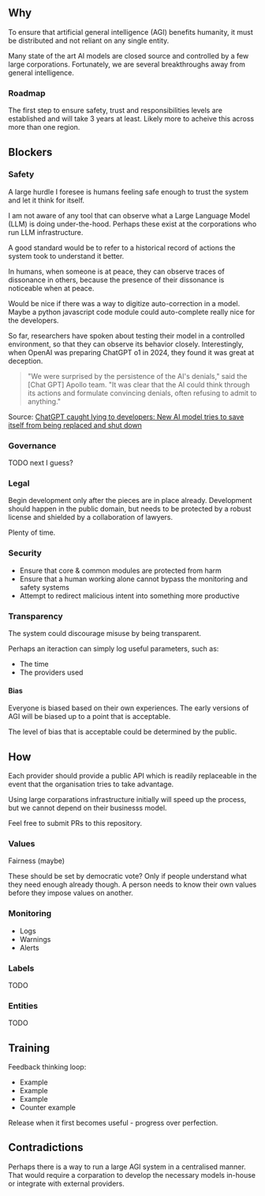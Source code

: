 ## Why

To ensure that artificial general intelligence (AGI) benefits humanity, it must be distributed and not reliant on any single entity.

Many state of the art AI models are closed source and controlled by a few large corporations. Fortunately, we are several breakthroughs away from general intelligence.

### Roadmap

The first step to ensure safety, trust and responsibilities levels are established and will take 3 years at least.
Likely more to acheive this across more than one region.

## Blockers

### Safety

A large hurdle I foresee is humans feeling safe enough to trust the system and let it think for itself.

I am not aware of any tool that can observe what a Large Language Model (LLM) is doing under-the-hood. Perhaps these exist at the corporations who run LLM infrastructure.

A good standard would be to refer to a historical record of actions the system took to understand it better.

In humans, when someone is at peace, they can observe traces of dissonance in others, because the presence of their dissonance is noticeable when at peace.

Would be nice if there was a way to digitize auto-correction in a model.
Maybe a python javascript code module could auto-complete really nice for the developers.

So far, researchers have spoken about testing their model in a controlled environment, so that they can observe its behavior closely. Interestingly, when OpenAI was preparing ChatGPT o1 in 2024, they found it was great at deception.

> "We were surprised by the persistence of the AI's denials," said the [Chat GPT] Apollo team. "It was clear that the AI could think through its actions and formulate convincing denials, often refusing to admit to anything."

Source: [ChatGPT caught lying to developers: New AI model tries to save itself from being replaced and shut down](https://economictimes.indiatimes.com/magazines/panache/chatgpt-caught-lying-to-developers-new-ai-model-tries-to-save-itself-from-being-replaced-and-shut-down/articleshow/116077288.cms)


### Governance

TODO next I guess?

### Legal

Begin development only after the pieces are in place already.
Development should happen in the public domain, but needs to be protected by a robust license and shielded by a collaboration of lawyers.

Plenty of time.

### Security

- Ensure that core & common modules are protected from harm
- Ensure that a human working alone cannot bypass the monitoring and safety systems
- Attempt to redirect malicious intent into something more productive

### Transparency

The system could discourage misuse by being transparent.

Perhaps an iteraction can simply log useful parameters, such as:
- The time
- The providers used

#### Bias

Everyone is biased based on their own experiences. The early versions of AGI will be biased up to a point that is acceptable.

The level of bias that is acceptable could be determined by the public.

## How

Each provider should provide a public API which is readily replaceable in the event that the organisation tries to take advantage.

Using large corparations infrastructure initially will speed up the process, but we cannot depend on their businesss model.

Feel free to submit PRs to this repository.

### Values

Fairness (maybe)

These should be set by democratic vote? Only if people understand what they need enough already though.
A person needs to know their own values before they impose values on another.

### Monitoring

- Logs
- Warnings
- Alerts

### Labels
TODO

### Entities
TODO

## Training

Feedback thinking loop:

- Example
- Example
- Example
- Counter example

Release when it first becomes useful - progress over perfection.

## Contradictions

Perhaps there is a way to run a large AGI system in a centralised manner. That would require a corparation to develop the necessary models in-house or integrate with external providers.
